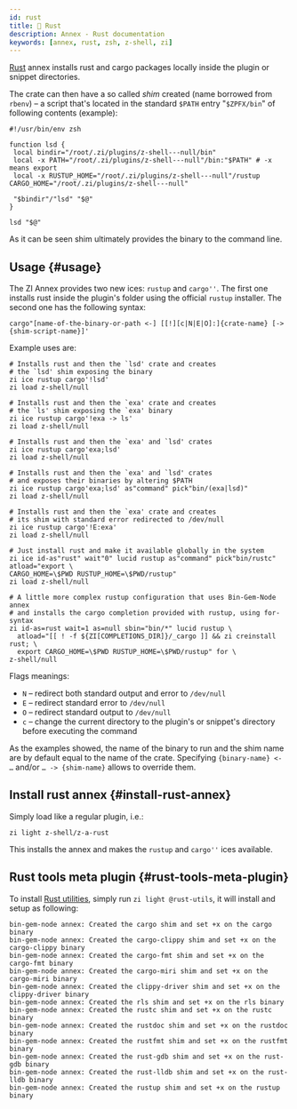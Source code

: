 ```yaml
---
id: rust
title: 💠 Rust
description: Annex - Rust documentation
keywords: [annex, rust, zsh, z-shell, zi]
---
```


[Rust](https://github.com/z-shell/z-a-rust) annex installs rust and cargo packages locally inside the plugin or snippet directories.

The crate can then have a so called _shim_ created (name borrowed from `rbenv`) – a script that's located in the standard `$PATH` entry "`$ZPFX/bin`" of following contents (example):

```shell
#!/usr/bin/env zsh

function lsd {
 local bindir="/root/.zi/plugins/z-shell---null/bin"
 local -x PATH="/root/.zi/plugins/z-shell---null"/bin:"$PATH" # -x means export
 local -x RUSTUP_HOME="/root/.zi/plugins/z-shell---null"/rustup CARGO_HOME="/root/.zi/plugins/z-shell---null"

 "$bindir"/"lsd" "$@"
}

lsd "$@"
```

As it can be seen shim ultimately provides the binary to the command line.

## Usage {#usage}

The ZI Annex provides two new ices: `rustup` and `cargo''`. The first one installs rust inside the plugin's folder using the official `rustup` installer. The second one has the following syntax:

`cargo"[name-of-the-binary-or-path <-] [[!][c|N|E|O]:]{crate-name} [-> {shim-script-name}]'`

Example uses are:

```shell
# Installs rust and then the `lsd' crate and creates
# the `lsd' shim exposing the binary
zi ice rustup cargo'!lsd'
zi load z-shell/null

# Installs rust and then the `exa' crate and creates
# the `ls' shim exposing the `exa' binary
zi ice rustup cargo'!exa -> ls'
zi load z-shell/null

# Installs rust and then the `exa' and `lsd' crates
zi ice rustup cargo'exa;lsd'
zi load z-shell/null

# Installs rust and then the `exa' and `lsd' crates
# and exposes their binaries by altering $PATH
zi ice rustup cargo'exa;lsd' as"command" pick"bin/(exa|lsd)"
zi load z-shell/null

# Installs rust and then the `exa' crate and creates
# its shim with standard error redirected to /dev/null
zi ice rustup cargo'!E:exa'
zi load z-shell/null

# Just install rust and make it available globally in the system
zi ice id-as"rust" wait"0" lucid rustup as"command" pick"bin/rustc" atload="export \
CARGO_HOME=\$PWD RUSTUP_HOME=\$PWD/rustup"
zi load z-shell/null

# A little more complex rustup configuration that uses Bin-Gem-Node annex
# and installs the cargo completion provided with rustup, using for-syntax
zi id-as=rust wait=1 as=null sbin="bin/*" lucid rustup \
  atload="[[ ! -f ${ZI[COMPLETIONS_DIR]}/_cargo ]] && zi creinstall rust; \
  export CARGO_HOME=\$PWD RUSTUP_HOME=\$PWD/rustup" for \
z-shell/null
```

Flags meanings:

- `N` – redirect both standard output and error to `/dev/null`
- `E` – redirect standard error to `/dev/null`
- `O` – redirect standard output to `/dev/null`
- `c` – change the current directory to the plugin's or snippet's directory before executing the command

As the examples showed, the name of the binary to run and the shim name are by default equal to the name of the crate. Specifying `{binary-name} <- …` and/or `… -> {shim-name}` allows to override them.

## Install rust annex {#install-rust-annex}

Simply load like a regular plugin, i.e.:

```shell
zi light z-shell/z-a-rust
```

This installs the annex and makes the `rustup` and `cargo''` ices available.

## Rust tools meta plugin {#rust-tools-meta-plugin}

To install [Rust utilities](meta-plugins#@rust-utils), simply run `zi light @rust-utils`, it will install and setup as following:

```shell
bin-gem-node annex: Created the cargo shim and set +x on the cargo binary
bin-gem-node annex: Created the cargo-clippy shim and set +x on the cargo-clippy binary
bin-gem-node annex: Created the cargo-fmt shim and set +x on the cargo-fmt binary
bin-gem-node annex: Created the cargo-miri shim and set +x on the cargo-miri binary
bin-gem-node annex: Created the clippy-driver shim and set +x on the clippy-driver binary
bin-gem-node annex: Created the rls shim and set +x on the rls binary
bin-gem-node annex: Created the rustc shim and set +x on the rustc binary
bin-gem-node annex: Created the rustdoc shim and set +x on the rustdoc binary
bin-gem-node annex: Created the rustfmt shim and set +x on the rustfmt binary
bin-gem-node annex: Created the rust-gdb shim and set +x on the rust-gdb binary
bin-gem-node annex: Created the rust-lldb shim and set +x on the rust-lldb binary
bin-gem-node annex: Created the rustup shim and set +x on the rustup binary
```
